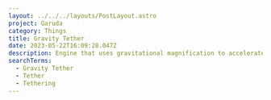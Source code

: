 ```yaml
---
layout: ../../../layouts/PostLayout.astro
project: Garuda
category: Things
title: Gravity Tether
date: 2023-05-22T16:09:28.047Z
description: Engine that uses gravitational magnification to accelerate an object.
searchTerms:
  - Gravity Tether
  - Tether
  - Tethering
---
```

